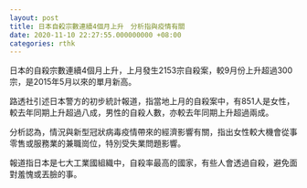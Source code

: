 ```yaml
---
layout: post
title: 日本自殺宗數連續4個月上升　分析指與疫情有關
date: 2020-11-10 22:27:55.000000000 +08:00
categories: rthk
---
```


日本的自殺宗數連續4個月上升，上月發生2153宗自殺案，較9月份上升超過300宗，是2015年5月以來的單月新高。

路透社引述日本警方的初步統計報道，指當地上月的自殺案中，有851人是女性，較去年同期上升超過八成，男性的自殺人數，亦較去年同期上升超過兩成。

分析認為，情況與新型冠狀病毒疫情帶來的經濟影響有關，指出女性較大機會從事零售或服務業的兼職崗位，特別受失業問題影響。

報道指日本是七大工業國組織中，自殺率最高的國家，有些人會透過自殺，避免面對羞愧或丟臉的事。
